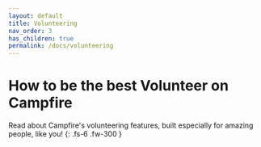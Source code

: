```yaml
---
layout: default
title: Volunteering
nav_order: 3
has_children: true
permalink: /docs/volunteering
---
```


# How to be the best Volunteer on Campfire

Read about Campfire's volunteering features, built especially for amazing people, like you!
{: .fs-6 .fw-300 }
